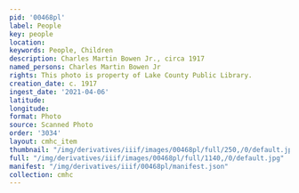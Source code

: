 ```yaml
---
pid: '00468pl'
label: People
key: people
location: 
keywords: People, Children
description: Charles Martin Bowen Jr., circa 1917
named_persons: Charles Martin Bowen Jr
rights: This photo is property of Lake County Public Library.
creation_date: c. 1917
ingest_date: '2021-04-06'
latitude: 
longitude: 
format: Photo
source: Scanned Photo
order: '3034'
layout: cmhc_item
thumbnail: "/img/derivatives/iiif/images/00468pl/full/250,/0/default.jpg"
full: "/img/derivatives/iiif/images/00468pl/full/1140,/0/default.jpg"
manifest: "/img/derivatives/iiif/00468pl/manifest.json"
collection: cmhc
---
```

